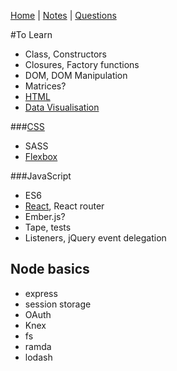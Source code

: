 [Home](README.md) | [Notes](notes.md) | [Questions](questions.md)

#To Learn

- Class, Constructors
- Closures, Factory functions
- DOM, DOM Manipulation
- Matrices?
- [HTML](HTML/HTML.md)
- [Data Visualisation](dataVisualisation.md)

###[CSS](CSS/CSS.md)
- SASS
- [Flexbox](CSS/flexbox.md)



###JavaScript
- ES6
- [React](react/react.md), React router
- Ember.js?
- Tape, tests
- Listeners, jQuery event delegation

## Node basics
- express
- session storage
- OAuth
- Knex
- fs
- ramda
- lodash
